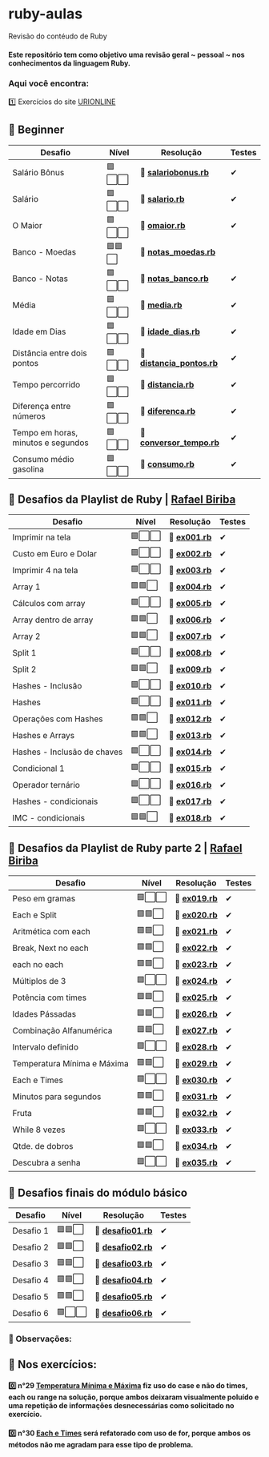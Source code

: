 # ruby-aulas
Revisão do contéudo de Ruby

#### Este repositório tem como objetivo uma revisão geral ~ pessoal ~ nos conhecimentos da linguagem Ruby.

### Aqui você encontra:
:one: Exercícios do site [URIONLINE](https://www.urionlinejudge.com.br/judge/en/problems/index/1)

## 🔸 Beginner
|  Desafio  | Nível  | Resolução  | Testes |
|-----------|--------|-----|------------|
| Salário Bônus | 🟪⬜⬜   |🏅 [**salariobonus.rb**](https://github.com/SrtaPoe/ruby-aulas/blob/main/beginner/salariobonus.rb) | ✔ 
| Salário    | 🟪⬜⬜  |🏅 [**salario.rb**](https://github.com/SrtaPoe/ruby-aulas/blob/main/beginner/salario.rb) | ✔ 
| O Maior                  | 🟪⬜⬜  |🏅 [**omaior.rb**](https://github.com/SrtaPoe/ruby-aulas/blob/main/beginner/omaior.rb) | ✔ 
| Banco - Moedas | 🟪🟪⬜   |🏅 [**notas_moedas.rb**](https://github.com/SrtaPoe/ruby-aulas/blob/main/beginner/notas_moedas.rb) 
| Banco - Notas   | 🟪⬜⬜  |🏅 [**notas_banco.rb**](https://github.com/SrtaPoe/ruby-aulas/blob/main/beginner/notas_banco.rb) | ✔ 
| Média                | 🟪⬜⬜  |🏅 [**media.rb**](https://github.com/SrtaPoe/ruby-aulas/blob/main/beginner/media.rb) | ✔ 
| Idade em Dias | 🟪⬜⬜   |🏅 [**idade_dias.rb**](https://github.com/SrtaPoe/ruby-aulas/blob/main/beginner/idade_dias.rb) | ✔ 
| Distância entre dois pontos   | 🟪⬜⬜  |🏅 [**distancia_pontos.rb**](https://github.com/SrtaPoe/ruby-aulas/blob/main/beginner/distancia_pontos.rb) | ✔ 
| Tempo percorrido       | 🟪⬜⬜  |🏅 [**distancia.rb**](https://github.com/SrtaPoe/ruby-aulas/blob/main/beginner/distancia.rb) | ✔ 
| Diferença entre números | 🟪⬜⬜   |🏅 [**diferenca.rb**](https://github.com/SrtaPoe/ruby-aulas/blob/main/beginner/diferenca.rb) | ✔ 
| Tempo em horas, minutos e segundos  | 🟪⬜⬜  |🏅 [**conversor_tempo.rb**](https://github.com/SrtaPoe/ruby-aulas/blob/main/beginner/conversor_tempo.rb) | ✔ 
| Consumo médio gasolina     | 🟪⬜⬜  |🏅 [**consumo.rb**](https://github.com/SrtaPoe/ruby-aulas/blob/main/beginner/consumo.rb) | ✔ 

## 🔸 Desafios da Playlist de Ruby | [Rafael Biriba](https://www.youtube.com/watch?v=ycOHA710R1I&list=PLS2fc6xC9lt0D5ksSs-30Cz8qLpl7b43H&index=12&ab_channel=RafaelBiriba)
|  Desafio  | Nível  | Resolução  | Testes |
|-----------|--------|-----|------------|
| Imprimir na tela | 🟪⬜⬜   |🏅 [**ex001.rb**](https://github.com/SrtaPoe/ruby-aulas/blob/main/exercices-rafaelbiriba/ex001.rb) | ✔ 
| Custo em Euro e Dolar   | 🟪⬜⬜  |🏅 [**ex002.rb**](https://github.com/SrtaPoe/ruby-aulas/blob/main/exercices-rafaelbiriba/ex002.rb) | ✔ 
| Imprimir 4 na tela           | 🟪⬜⬜  |🏅 [**ex003.rb**](https://github.com/SrtaPoe/ruby-aulas/blob/main/exercices-rafaelbiriba/ex003.rb) | ✔ 
| Array 1 | 🟪🟪⬜   |🏅 [**ex004.rb**](https://github.com/SrtaPoe/ruby-aulas/blob/main/exercices-rafaelbiriba/ex004.rb) | ✔ 
| Cálculos com array   | 🟪⬜⬜  |🏅 [**ex005.rb**](https://github.com/SrtaPoe/ruby-aulas/blob/main/exercices-rafaelbiriba/ex005.rb) | ✔ 
| Array dentro de array          | 🟪🟪⬜  |🏅 [**ex006.rb**](https://github.com/SrtaPoe/ruby-aulas/blob/main/exercices-rafaelbiriba/ex006.rb) | ✔ 
| Array 2 | 🟪🟪⬜   |🏅 [**ex007.rb**](https://github.com/SrtaPoe/ruby-aulas/blob/main/exercices-rafaelbiriba/ex007.rb) | ✔ 
| Split  1 | 🟪⬜⬜  |🏅 [**ex008.rb**](https://github.com/SrtaPoe/ruby-aulas/blob/main/exercices-rafaelbiriba/ex008.rb) | ✔ 
| Split 2      | 🟪🟪⬜  |🏅 [**ex009.rb**](https://github.com/SrtaPoe/ruby-aulas/blob/main/exercices-rafaelbiriba/ex009.rb) | ✔ 
| Hashes - Inclusão | 🟪⬜⬜   |🏅 [**ex010.rb**](https://github.com/SrtaPoe/ruby-aulas/blob/main/exercices-rafaelbiriba/ex010.rb) | ✔ 
| Hashes  | 🟪⬜⬜  |🏅 [**ex011.rb**](https://github.com/SrtaPoe/ruby-aulas/blob/main/exercices-rafaelbiriba/ex011.rb) | ✔ 
| Operações com Hashes     | 🟪🟪⬜  |🏅 [**ex012.rb**](https://github.com/SrtaPoe/ruby-aulas/blob/main/exercices-rafaelbiriba/ex012.rb) | ✔ 
| Hashes e Arrays    | 🟪🟪⬜  |🏅 [**ex013.rb**](https://github.com/SrtaPoe/ruby-aulas/blob/main/exercices-rafaelbiriba/ex013.rb) | ✔ 
| Hashes - Inclusão de chaves | 🟪⬜⬜   |🏅 [**ex014.rb**](https://github.com/SrtaPoe/ruby-aulas/blob/main/exercices-rafaelbiriba/ex014.rb) | ✔ 
| Condicional 1  | 🟪⬜⬜  |🏅 [**ex015.rb**](https://github.com/SrtaPoe/ruby-aulas/blob/main/exercices-rafaelbiriba/ex015.rb) | ✔ 
| Operador ternário     | 🟪⬜⬜  |🏅 [**ex016.rb**](https://github.com/SrtaPoe/ruby-aulas/blob/main/exercices-rafaelbiriba/ex016.rb) | ✔ 
| Hashes - condicionais | 🟪⬜⬜   |🏅 [**ex017.rb**](https://github.com/SrtaPoe/ruby-aulas/blob/main/exercices-rafaelbiriba/ex017.rb) | ✔ 
| IMC - condicionais | 🟪🟪⬜  |🏅 [**ex018.rb**](https://github.com/SrtaPoe/ruby-aulas/blob/main/exercices-rafaelbiriba/ex018.rb) | ✔ 

## 🔸 Desafios da Playlist de Ruby parte 2 | [Rafael Biriba](https://www.youtube.com/watch?v=ycOHA710R1I&list=PLS2fc6xC9lt0D5ksSs-30Cz8qLpl7b43H&index=12&ab_channel=RafaelBiriba)

|  Desafio  | Nível  | Resolução  | Testes |
|-----------|--------|-----|------------|
| Peso em gramas | 🟪⬜⬜   |🏅 [**ex019.rb**](https://github.com/SrtaPoe/ruby-aulas/blob/main/exercices-rafaelbiriba/ex019.rb) | ✔ 
| Each e Split  | 🟪🟪⬜  |🏅 [**ex020.rb**](https://github.com/SrtaPoe/ruby-aulas/blob/main/exercices-rafaelbiriba/ex020.rb) | ✔ 
| Aritmética com each           | 🟪🟪⬜  |🏅 [**ex021.rb**](https://github.com/SrtaPoe/ruby-aulas/blob/main/exercices-rafaelbiriba/ex021.rb) | ✔ 
| Break, Next no each | 🟪🟪⬜   |🏅 [**ex022.rb**](https://github.com/SrtaPoe/ruby-aulas/blob/main/exercices-rafaelbiriba/ex022.rb) | ✔ 
| each no each | 🟪🟪⬜   |🏅 [**ex023.rb**](https://github.com/SrtaPoe/ruby-aulas/blob/main/exercices-rafaelbiriba/ex023.rb) | ✔ 
| Múltiplos de 3 | 🟪⬜⬜   |🏅 [**ex024.rb**](https://github.com/SrtaPoe/ruby-aulas/blob/main/exercices-rafaelbiriba/ex024.rb) | ✔ 
| Potência com times  | 🟪🟪⬜  |🏅 [**ex025.rb**](https://github.com/SrtaPoe/ruby-aulas/blob/main/exercices-rafaelbiriba/ex025.rb) | ✔ 
| Idades Pássadas           | 🟪🟪⬜  |🏅 [**ex026.rb**](https://github.com/SrtaPoe/ruby-aulas/blob/main/exercices-rafaelbiriba/ex026.rb) | ✔ 
| Combinação Alfanumérica | 🟪🟪⬜   |🏅 [**ex027.rb**](https://github.com/SrtaPoe/ruby-aulas/blob/main/exercices-rafaelbiriba/ex027.rb) | ✔ 
| Intervalo definido | 🟪⬜⬜   |🏅 [**ex028.rb**](https://github.com/SrtaPoe/ruby-aulas/blob/main/exercices-rafaelbiriba/ex028.rb) | ✔
| Temperatura Mínima e Máxima | 🟪🟪⬜   |🏅 [**ex029.rb**](https://github.com/SrtaPoe/ruby-aulas/blob/main/exercices-rafaelbiriba/ex029.rb)| ✔ 
| Each e Times | 🟪⬜⬜   |🏅 [**ex030.rb**](https://github.com/SrtaPoe/ruby-aulas/blob/main/exercices-rafaelbiriba/ex030.rb) | ✔
| Minutos para segundos         | 🟪🟪⬜  |🏅 [**ex031.rb**](https://github.com/SrtaPoe/ruby-aulas/blob/main/exercices-rafaelbiriba/ex031.rb) | ✔ 
| Fruta | 🟪🟪⬜   |🏅 [**ex032.rb**](https://github.com/SrtaPoe/ruby-aulas/blob/main/exercices-rafaelbiriba/ex032.rb) | ✔ 
| While 8 vezes| 🟪⬜⬜   |🏅 [**ex033.rb**](https://github.com/SrtaPoe/ruby-aulas/blob/main/exercices-rafaelbiriba/ex033.rb) | ✔
| Qtde. de dobros | 🟪🟪⬜   |🏅 [**ex034.rb**](https://github.com/SrtaPoe/ruby-aulas/blob/main/exercices-rafaelbiriba/ex034.rb)| ✔ 
| Descubra a senha| 🟪⬜⬜   |🏅 [**ex035.rb**](https://github.com/SrtaPoe/ruby-aulas/blob/main/exercices-rafaelbiriba/ex035.rb) | ✔

## 🔸 Desafios finais do módulo básico

|  Desafio  | Nível  | Resolução  | Testes |
|-----------|--------|-----|------------|
| Desafio 1 | 🟪🟪⬜   |🏅 [**desafio01.rb**](https://github.com/SrtaPoe/ruby-aulas/blob/main/desafios-basic-rafaelbiriba/desafio01.rb) | ✔ 
| Desafio 2  | 🟪🟪⬜  |🏅 [**desafio02.rb**](https://github.com/SrtaPoe/ruby-aulas/blob/main/desafios-basic-rafaelbiriba/desafio02.rb) | ✔ 
| Desafio 3          | 🟪🟪⬜  |🏅 [**desafio03.rb**](https://github.com/SrtaPoe/ruby-aulas/blob/main/desafios-basic-rafaelbiriba/desafio03.rb) | ✔ 
| Desafio 4 | 🟪🟪⬜   |🏅 [**desafio04.rb**](https://github.com/SrtaPoe/ruby-aulas/blob/main/desafios-basic-rafaelbiriba/desafio04.rb) | ✔ 
| Desafio 5 | 🟪🟪⬜   |🏅 [**desafio05.rb**](https://github.com/SrtaPoe/ruby-aulas/blob/main/desafios-basic-rafaelbiriba/desafio05.rb) | ✔ 
| Desafio 6| 🟪⬜⬜   |🏅 [**desafio06.rb**](https://github.com/SrtaPoe/ruby-aulas/blob/main/desafios-basic-rafaelbiriba/desafio06.rb) | ✔ 


### 🔺 Observações:

## 🔽 Nos exercícios:

#### 0️⃣ n°29 [Temperatura Mínima e Máxima](https://github.com/SrtaPoe/ruby-aulas/blob/main/exercices-rafaelbiriba/ex029.rb) fiz uso do case e não do times, each ou range na solução, porque ambos deixaram visualmente poluído e uma repetição de informações desnecessárias como solicitado no exercício.
#### 0️⃣ n°30 [Each e Times](https://github.com/SrtaPoe/ruby-aulas/blob/main/exercices-rafaelbiriba/ex030.rb) será refatorado com uso de for, porque ambos os métodos não me agradam para esse tipo de problema.
